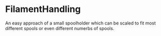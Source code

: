# FilamentHandling
An easy approach of a small spoolholder which can be scaled to fit most different spools or even different numerbs of spools.
